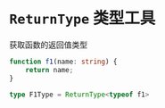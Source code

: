 # `ReturnType` 类型工具
获取函数的返回值类型

```ts
function f1(name: string) {
    return name;
}

type F1Type = ReturnType<typeof f1>
```
